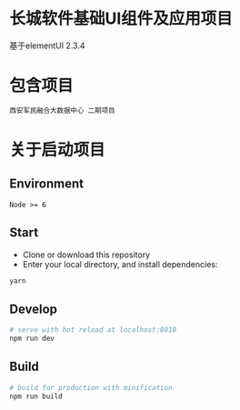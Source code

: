 # 长城软件基础UI组件及应用项目

基于elementUI 2.3.4

# 包含项目

``` bash
西安军民融合大数据中心 二期项目
```

# 关于启动项目

## Environment

`Node >= 6`

## Start

 - Clone or download this repository
 - Enter your local directory, and install dependencies:

``` bash
yarn
```

## Develop

``` bash
# serve with hot reload at localhost:8010
npm run dev
```

## Build

``` bash
# build for production with minification
npm run build
```
